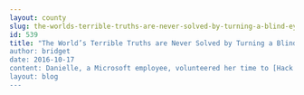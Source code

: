 ```yaml
---
layout: county 
slug: the-worlds-terrible-truths-are-never-solved-by-turning-a-blind-eye-other-important-lessons-learned-at-microsofts-2016-oneweek-hackathon
id: 539
title: "The World’s Terrible Truths are Never Solved by Turning a Blind Eye,” & Other Important Lesson’s Learned at Microsoft’s 2016 //oneweek Hackathon.
author: bridget
date: 2016-10-17
content: Danielle, a Microsoft employee, volunteered her time to [Hack for Good at Microsoft’s //oneweek Hackathon for REST’s Project Reach Out](https://iwantrest.com/blog/weve-begun-our-year-with-a-real-game-changer) and met a survivor of sex trafficking and employee of REST who privately shared her story to help inform the project participants. Danielle sent us this letter about the profound impact this survivor had on her. , **The survivor’s name has been changed. , , *Dear Amy,*, *I’m writing to let you know that you’re wonderful. Thank you for    making the time to come to Microsoft campus and share your story for our //oneweek hackathon project.* , *This was a courageous, generous thing that you did for us. You have remarkable grace under pressure, considering that we put a microphone in front of you and said, “talk.” About your deepest fears and triumphs. About your life as a victim of sex trafficking. About your emotional state, then and now. Tell us everything, and let us record it. Inform our project with your deeply personal history., I want you to know that regardless of the impact our hackathon project has on others, you’ve affected me profoundly. I was hesitant to join this hackathon team. My reluctance was selfish, driven by my sensitivity and aversion to the state of the world right now. I did not want to open my eyes to this issue. I did not want to invite the effects of another heartbreaking reality. I did not want to learn that Seattle, my community, harbors pervasive sex trafficking. But I knew that was the wrong way to think about it. That the world’s terrible truths are never solved by turning a blind eye.*, *I’ve been inspired by this team and our community partners. There are so many passionate, sincere, and talented people working to find a solution. Or at the very least, encourage progress. It’s especially uplifting to see this group of Microsoft folks come together for a good cause. It’s easy to get lost in our “day jobs,” to stay heads-down in product launches and feature developments. In this, we’re poking our heads into the light. Our collective goal, day after day, is to help you. To help women and young girls everywhere find relief, understanding, and escape.*, *Again, Amy, you’re amazing. You didn’t have to accept our invitation to talk. You didn’t have to bare your heart and soul to us. But you did, and I’m forever grateful. I was nervous to talk to you. I know that I’m privileged, and my life is blessed by good circumstances, good luck, and good relationships. I expected to feel guilty in some way when we met. But you have the unparalleled ability to make those around you feel empowered and enlightened. To share your story in such a way that the only option after hearing it is action. I felt respect and understanding, and the overwhelming desire to help.*, *You told us that you’d live the same life all over again to be able to help one girl who’s in the same situation. That without your experiences, no matter how dark, you couldn’t be the right advocate and champion for others. If you don’t already know, I want to tell you – that’s incredible. That’s the definition of selflessness, and heroism.*, *We can only hope to achieve your level of compassion. Technical solutions are important, but they’re only as good as the human behaviors they mirror. If we build this solution with your spirit and empathy always in mind, we hope to make a real impact. , Thank you for your fortitude. I truly admire you and appreciate your dedication to this cause.*, *All the best,*, *Danielle*, , , 
layout: blog
---
```

